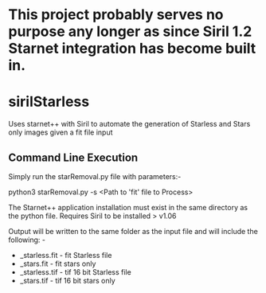 # This project probably serves no purpose any longer as since Siril 1.2 Starnet integration has become built in.

# sirilStarless
Uses starnet++ with Siril to automate the generation of Starless and Stars only images given a fit file input

## Command Line Execution
Simply run the starRemoval.py file with parameters:-

python3 starRemoval.py -s <Path to 'fit' file to Process>

The Starnet++ application installation must exist in the same directory as the python file.
Requires Siril to be installed > v1.06

Output will be written to the same folder as the input file and will include the following: -
* <source file>_starless.fit - fit Starless file
* <source file>_stars.fit - fit stars only
* <source file>_starless.tif - tif 16 bit Starless file
* <source file>_stars.tif - tif 16 bit stars only
